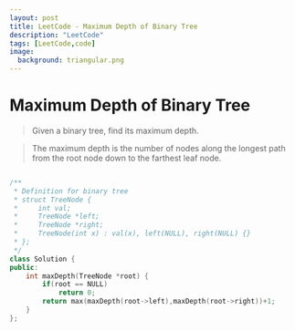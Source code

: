 ```yaml
---
layout: post
title: LeetCode - Maximum Depth of Binary Tree
description: "LeetCode"
tags: [LeetCode,code]
image:
  background: triangular.png
---
```


# Maximum Depth of Binary Tree

>Given a binary tree, find its maximum depth.

>The maximum depth is the number of nodes along the longest path from the root node down to the farthest leaf node.

~~~ C++ 

/**
 * Definition for binary tree
 * struct TreeNode {
 *     int val;
 *     TreeNode *left;
 *     TreeNode *right;
 *     TreeNode(int x) : val(x), left(NULL), right(NULL) {}
 * };
 */
class Solution {
public:
    int maxDepth(TreeNode *root) {
        if(root == NULL)
            return 0;
        return max(maxDepth(root->left),maxDepth(root->right))+1;
    }
};

~~~